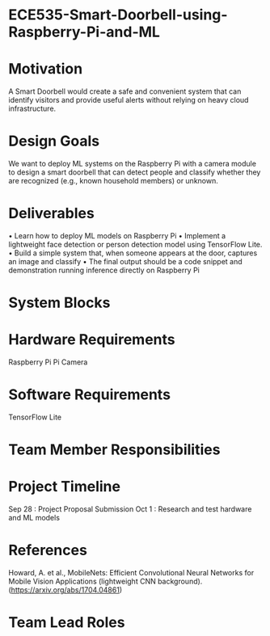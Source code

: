 # ECE535-Smart-Doorbell-using-Raspberry-Pi-and-ML

# Motivation
A Smart Doorbell would create a safe and convenient system that can identify visitors and provide useful alerts without relying on heavy cloud infrastructure.

# Design Goals
We want to deploy ML systems on the Raspberry Pi with a camera module to design a smart doorbell that can detect people and classify whether they are recognized (e.g., known household members) or unknown. 

# Deliverables
• Learn how to deploy ML models on Raspberry Pi
• Implement a lightweight face detection or person detection model using TensorFlow Lite.
• Build a simple system that, when someone appears at the door, captures an image and classify
• The final output should be a code snippet and demonstration running inference directly on
Raspberry Pi

# System Blocks 


# Hardware Requirements
Raspberry Pi
Pi Camera 

# Software Requirements 
TensorFlow Lite

# Team Member Responsibilities

# Project Timeline
Sep 28 : Project Proposal Submission
Oct 1  : Research and test hardware and ML models 

# References
Howard, A. et al., MobileNets: Efficient Convolutional Neural Networks for Mobile Vision Applications (lightweight CNN background). (https://arxiv.org/abs/1704.04861)


# Team Lead Roles
